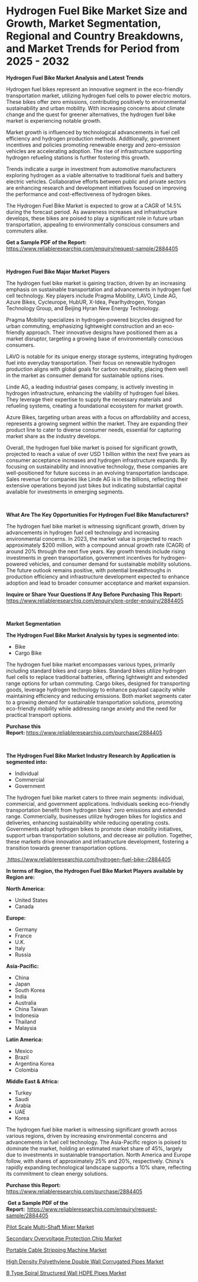 <p><h1>Hydrogen Fuel Bike Market Size and Growth, Market Segmentation, Regional and Country Breakdowns, and Market Trends for Period from 2025 -  2032</h1></p><p><strong>Hydrogen Fuel Bike Market Analysis and Latest Trends</strong></p>
<p><p>Hydrogen fuel bikes represent an innovative segment in the eco-friendly transportation market, utilizing hydrogen fuel cells to power electric motors. These bikes offer zero emissions, contributing positively to environmental sustainability and urban mobility. With increasing concerns about climate change and the quest for greener alternatives, the hydrogen fuel bike market is experiencing notable growth.</p><p>Market growth is influenced by technological advancements in fuel cell efficiency and hydrogen production methods. Additionally, government incentives and policies promoting renewable energy and zero-emission vehicles are accelerating adoption. The rise of infrastructure supporting hydrogen refueling stations is further fostering this growth.</p><p>Trends indicate a surge in investment from automotive manufacturers exploring hydrogen as a viable alternative to traditional fuels and battery electric vehicles. Collaborative efforts between public and private sectors are enhancing research and development initiatives focused on improving the performance and cost-effectiveness of hydrogen bikes.</p><p>The Hydrogen Fuel Bike Market is expected to grow at a CAGR of 14.5% during the forecast period. As awareness increases and infrastructure develops, these bikes are poised to play a significant role in future urban transportation, appealing to environmentally conscious consumers and commuters alike.</p></p>
<p><strong>Get a Sample PDF of the Report:&nbsp;</strong> <a href="https://www.reliableresearchiq.com/enquiry/request-sample/2884405?utm_campaign=1088&utm_medium=2&utm_source=Github&utm_content=ia&utm_term=13032025&utm_id=hydrogen-fuel-bike">https://www.reliableresearchiq.com/enquiry/request-sample/2884405</a></p>
<p>&nbsp;</p>
<p><strong>Hydrogen Fuel Bike Major Market Players</strong></p>
<p><p>The hydrogen fuel bike market is gaining traction, driven by an increasing emphasis on sustainable transportation and advancements in hydrogen fuel cell technology. Key players include Pragma Mobility, LAVO, Linde AG, Azure Bikes, Cycleurope, HubUR, X-Idea, Pearlhydrogen, Yongan Technology Group, and Beijing Hyran New Energy Technology.</p><p>Pragma Mobility specializes in hydrogen-powered bicycles designed for urban commuting, emphasizing lightweight construction and an eco-friendly approach. Their innovative designs have positioned them as a market disruptor, targeting a growing base of environmentally conscious consumers.</p><p>LAVO is notable for its unique energy storage systems, integrating hydrogen fuel into everyday transportation. Their focus on renewable hydrogen production aligns with global goals for carbon neutrality, placing them well in the market as consumer demand for sustainable options rises.</p><p>Linde AG, a leading industrial gases company, is actively investing in hydrogen infrastructure, enhancing the viability of hydrogen fuel bikes. They leverage their expertise to supply the necessary materials and refueling systems, creating a foundational ecosystem for market growth.</p><p>Azure Bikes, targeting urban areas with a focus on affordability and access, represents a growing segment within the market. They are expanding their product line to cater to diverse consumer needs, essential for capturing market share as the industry develops.</p><p>Overall, the hydrogen fuel bike market is poised for significant growth, projected to reach a value of over USD 1 billion within the next five years as consumer acceptance increases and hydrogen infrastructure expands. By focusing on sustainability and innovative technology, these companies are well-positioned for future success in an evolving transportation landscape. Sales revenue for companies like Linde AG is in the billions, reflecting their extensive operations beyond just bikes but indicating substantial capital available for investments in emerging segments.</p></p>
<p>&nbsp;</p>
<p><strong>What Are The Key Opportunities For Hydrogen Fuel Bike Manufacturers?</strong></p>
<p><p>The hydrogen fuel bike market is witnessing significant growth, driven by advancements in hydrogen fuel cell technology and increasing environmental concerns. In 2023, the market value is projected to reach approximately $200 million, with a compound annual growth rate (CAGR) of around 20% through the next five years. Key growth trends include rising investments in green transportation, government incentives for hydrogen-powered vehicles, and consumer demand for sustainable mobility solutions. The future outlook remains positive, with potential breakthroughs in production efficiency and infrastructure development expected to enhance adoption and lead to broader consumer acceptance and market expansion.</p></p>
<p><strong>Inquire or Share Your Questions If Any Before Purchasing This Report:</strong> <a href="https://www.reliableresearchiq.com/enquiry/pre-order-enquiry/2884405?utm_campaign=1088&utm_medium=2&utm_source=Github&utm_content=ia&utm_term=13032025&utm_id=hydrogen-fuel-bike">https://www.reliableresearchiq.com/enquiry/pre-order-enquiry/2884405</a></p>
<p>&nbsp;</p>
<p><strong>Market Segmentation</strong></p>
<p><strong>The Hydrogen Fuel Bike Market Analysis by types is segmented into:</strong></p>
<p><ul><li>Bike</li><li>Cargo Bike</li></ul></p>
<p><p>The hydrogen fuel bike market encompasses various types, primarily including standard bikes and cargo bikes. Standard bikes utilize hydrogen fuel cells to replace traditional batteries, offering lightweight and extended range options for urban commuting. Cargo bikes, designed for transporting goods, leverage hydrogen technology to enhance payload capacity while maintaining efficiency and reducing emissions. Both market segments cater to a growing demand for sustainable transportation solutions, promoting eco-friendly mobility while addressing range anxiety and the need for practical transport options.</p></p>
<p><strong>Purchase this Report:&nbsp;</strong><a href="https://www.reliableresearchiq.com/purchase/2884405?utm_campaign=1088&utm_medium=2&utm_source=Github&utm_content=ia&utm_term=13032025&utm_id=hydrogen-fuel-bike">https://www.reliableresearchiq.com/purchase/2884405</a></p>
<p>&nbsp;</p>
<p><strong>The Hydrogen Fuel Bike Market Industry Research by Application is segmented into:</strong></p>
<p><ul><li>Individual</li><li>Commercial</li><li>Government</li></ul></p>
<p><p>The hydrogen fuel bike market caters to three main segments: individual, commercial, and government applications. Individuals seeking eco-friendly transportation benefit from hydrogen bikes' zero emissions and extended range. Commercially, businesses utilize hydrogen bikes for logistics and deliveries, enhancing sustainability while reducing operating costs. Governments adopt hydrogen bikes to promote clean mobility initiatives, support urban transportation solutions, and decrease air pollution. Together, these markets drive innovation and infrastructure development, fostering a transition towards greener transportation options.</p></p>
<p><a href="https://www.reliableresearchiq.com/hydrogen-fuel-bike-r2884405?utm_campaign=1088&utm_medium=2&utm_source=Github&utm_content=ia&utm_term=13032025&utm_id=hydrogen-fuel-bike">&nbsp;https://www.reliableresearchiq.com/hydrogen-fuel-bike-r2884405</a></p>
<p><strong>In terms of Region, the Hydrogen Fuel Bike Market Players available by Region are:</strong></p>
<p>
    <p> <strong> North America: </strong>
        <ul>
            <li>United States</li>
            <li>Canada</li>
        </ul>
        </p> 
    <p> <strong> Europe: </strong>
        <ul>
            <li>Germany</li>
            <li>France</li>
            <li>U.K.</li>
            <li>Italy</li>
            <li>Russia</li>
        </ul>
        </p> 
    <p> <strong> Asia-Pacific: </strong>
        <ul>
            <li>China</li>
            <li>Japan</li>
            <li>South Korea</li>
            <li>India</li>
            <li>Australia</li>
            <li>China Taiwan</li>
            <li>Indonesia</li>
            <li>Thailand</li>
            <li>Malaysia</li>
        </ul>
        </p> 
    <p> <strong> Latin America: </strong>
        <ul>
            <li>Mexico</li>
            <li>Brazil</li>
            <li>Argentina Korea</li>
            <li>Colombia</li>
        </ul>
        </p> 
    <p> <strong> Middle East & Africa: </strong>
        <ul>
            <li>Turkey</li>
            <li>Saudi</li>
            <li>Arabia</li>
            <li>UAE</li>
            <li>Korea</li>
        </ul>
    </p>
    </p>
<p><p>The hydrogen fuel bike market is witnessing significant growth across various regions, driven by increasing environmental concerns and advancements in fuel cell technology. The Asia-Pacific region is poised to dominate the market, holding an estimated market share of 45%, largely due to investments in sustainable transportation. North America and Europe follow, with shares of approximately 25% and 20%, respectively. China's rapidly expanding technological landscape supports a 10% share, reflecting its commitment to clean energy solutions.</p></p>
<p><strong>Purchase this Report: </strong><a href="https://www.reliableresearchiq.com/purchase/2884405?utm_campaign=1088&utm_medium=2&utm_source=Github&utm_content=ia&utm_term=13032025&utm_id=hydrogen-fuel-bike">https://www.reliableresearchiq.com/purchase/2884405</a></p>
<p>&nbsp;<strong>Get a Sample PDF of the Report:&nbsp;&nbsp;</strong><a href="https://www.reliableresearchiq.com/enquiry/request-sample/2884405?utm_campaign=1088&utm_medium=2&utm_source=Github&utm_content=ia&utm_term=13032025&utm_id=hydrogen-fuel-bike">https://www.reliableresearchiq.com/enquiry/request-sample/2884405</a></p>
<p><strong></strong></p>
<p><p><a href="https://github.com/chlihakwatsi/Market-Research-Report-List-1/blob/main/pilot-scale-multi-shaft-mixer-market.md?utm_campaign=1088&utm_medium=2&utm_source=Github&utm_content=ia&utm_term=13032025&utm_id=hydrogen-fuel-bike">Pilot Scale Multi-Shaft Mixer Market</a></p><p><a href="https://github.com/sokurgleyde/Market-Research-Report-List-1/blob/main/secondary-overvoltage-protection-chip-market.md?utm_campaign=1088&utm_medium=2&utm_source=Github&utm_content=ia&utm_term=13032025&utm_id=hydrogen-fuel-bike">Secondary Overvoltage Protection Chip Market</a></p><p><a href="https://github.com/kocssequen/Market-Research-Report-List-1/blob/main/portable-cable-stripping-machine-market.md?utm_campaign=1088&utm_medium=2&utm_source=Github&utm_content=ia&utm_term=13032025&utm_id=hydrogen-fuel-bike">Portable Cable Stripping Machine Market</a></p><p><a href="https://github.com/keeniielokl/Market-Research-Report-List-1/blob/main/high-density-polyethylene-double-wall-corrugated-pipes-market.md?utm_campaign=1088&utm_medium=2&utm_source=Github&utm_content=ia&utm_term=13032025&utm_id=hydrogen-fuel-bike">High Density Polyethylene Double Wall Corrugated Pipes Market</a></p><p><a href="https://github.com/aoutefjovene00/Market-Research-Report-List-1/blob/main/b-type-spiral-structured-wall-hdpe-pipes-market.md?utm_campaign=1088&utm_medium=2&utm_source=Github&utm_content=ia&utm_term=13032025&utm_id=hydrogen-fuel-bike">B Type Spiral Structured Wall HDPE Pipes Market</a></p></p>